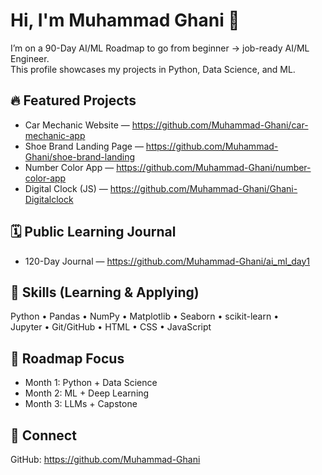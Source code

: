# Hi, I'm Muhammad Ghani 👋

I’m on a 90-Day AI/ML Roadmap to go from beginner → job-ready AI/ML Engineer.  
This profile showcases my projects in Python, Data Science, and ML.

## 🔥 Featured Projects
- Car Mechanic Website — https://github.com/Muhammad-Ghani/car-mechanic-app
- Shoe Brand Landing Page — https://github.com/Muhammad-Ghani/shoe-brand-landing
- Number Color App — https://github.com/Muhammad-Ghani/number-color-app
- Digital Clock (JS) — https://github.com/Muhammad-Ghani/Ghani-Digitalclock

## 🗓️ Public Learning Journal
- 120-Day Journal — https://github.com/Muhammad-Ghani/ai_ml_day1

## 🧰 Skills (Learning & Applying)
Python • Pandas • NumPy • Matplotlib • Seaborn • scikit-learn •  
Jupyter • Git/GitHub • HTML • CSS • JavaScript

## 🎯 Roadmap Focus
- Month 1: Python + Data Science
- Month 2: ML + Deep Learning
- Month 3: LLMs + Capstone

## 🔗 Connect
GitHub: https://github.com/Muhammad-Ghani
